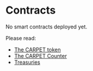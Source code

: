 # Contracts

No smart contracts deployed yet.

Please read:

- [The CARPET token](./token)
- [The CARPET Counter](./exchange)
- [Treasuries](./treasuries)
